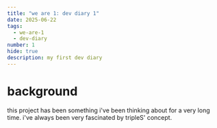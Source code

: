 ```yaml
---
title: "we are 1: dev diary 1"
date: 2025-06-22
tags:
  - we-are-1
  - dev-diary
number: 1
hide: true
description: my first dev diary
---
```

# background
this project has been something i've been thinking about for a very long time. i've always been very fascinated by tripleS' concept.